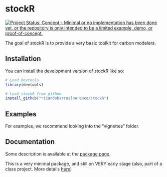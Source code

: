 
<!-- README.md is generated from README.Rmd. Please edit that file -->

# stockR

<!-- badges: start -->

[![Project Status: Concept – Minimal or no implementation has been done
yet, or the repository is only intended to be a limited example, demo,
or
proof-of-concept.](https://www.repostatus.org/badges/latest/concept.svg)](https://www.repostatus.org/#concept)
<!-- badges: end -->

The goal of stockR is to provide a very basic toolkit for carbon
modelers.

## Installation

You can install the development version of stockR like so:

``` r
# Load devtools
library(devtools)

# Load stockR from github
install_github("ricardobarroslourenco/stockR")
```

## Examples

For examples, we recommend looking into the “vignettes” folder.

## Documentation

Some description is available at the [package
page](https://ricardobarroslourenco.github.io/stockR/).

This is a very minimal package, and still on VERY early stage (also,
part of a class project. More details
[here](https://github.com/ricardobarroslourenco/My_First_Repository))
